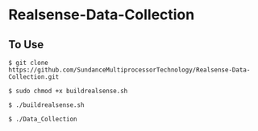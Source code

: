 # Realsense-Data-Collection

## To Use
`$ git clone https://github.com/SundanceMultiprocessorTechnology/Realsense-Data-Collection.git`

`$ sudo chmod +x buildrealsense.sh`

`$ ./buildrealsense.sh`

`$ ./Data_Collection`
